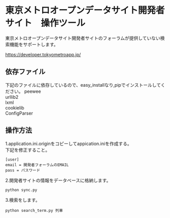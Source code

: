 東京メトロオープンデータサイト開発者サイト　操作ツール
==========
東京メトロオープンデータサイト開発者サイトのフォーラムが提供していない検索機能をサポートします。  

https://developer.tokyometroapp.jp/  

依存ファイル  
-------------
下記のファイルに依存しているので、easy_installなり,pipでインストールしてください。
peewee  
urllib2  
lxml  
cookielib  
ConfigParser  


操作方法
-----------------
1.application.ini.originをコピーしてappication.iniを作成する。  
下記を修正すること。  

    [user]
    email = 開発者フォーラムのEMAIL
    pass = パスワード


2.開発者サイトの情報をデータベースに格納します。

    python sync.py


3.検索をします。

    python search_term.py 列車

